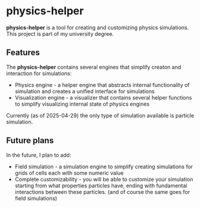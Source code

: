 # physics-helper

**physics-helper** is a tool for creating and customizing physics simulations.
This project is part of my university degree.

## Features

The **physics-helper** contains several engines that simplify creaton and interaction for simulations:
 - Physics engine - a helper engine that abstracts internal functionality of simulation
   and creates a unified interface for simulations
 - Visualization engine - a visualizer that contains several helper functions
   to simplify visualizing internal state of physics engines

Currently (as of 2025-04-29) the only type of simulation available is particle simulation.

## Future plans

In the future, I plan to add:
 - Field simulation - a simulation engine to simplify creating simulations
   for grids of cells each with some numeric value
 - Complete customizability - you will be able to customize your simulation
   starting from what properties particles have, ending with fundamental interactions
   between these particles. (and of course the same goes for field simulations)
